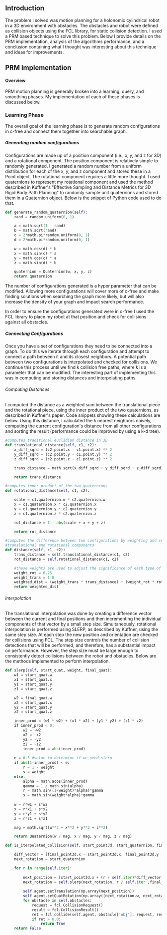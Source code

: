 ## Introduction

The problem I solved was motion planning for a holonomic cylindrical robot in a 3D environment with obstacles. The obstacles and robot were defined as collision objects using the FCL library, for static collision detection. I used a PRM based technique to solve this problem. Below I provide details on the PRM implementation, analysis of the algorithms performance, and a conclusion containing what I thought was interesting about this technique and ideas for improvements. 

## PRM Implementation

#### Overview

PRM motion planning is generally broken into a learning, query, and smoothing phases. My implementation of each of these phases is discussed below.

### Learning Phase

The overall goal of the learning phase is to generate random configurations in c-free and connect them together into searchable graph.

##### Generating random configurations

Configurations are made up of a position component (i.e., x, y, and z for 3D) and a rotational component. The position component is relatively simple to randomly generated. I generated a random number from a uniform distribution for each of the x, y, and z component and stored these in a Point object. The rotational component requires a little more thought. I used quaternions to represent my rotational component and used the method described in Kuffner's "Effective Sampling and Distance Metrics for 3D Rigid Body Path Planning" to randomly sample unit quaternions and stored them in a Quaternion object. Below is the snippet of Python code used to do that.

```python
def generate_random_quaternion(self):
    rand = random.uniform(0, 1)

    a = math.sqrt(1 - rand)
    b = math.sqrt(rand)
    c = 2*math.pi*random.uniform(0, 1)
    d = 2*math.pi*random.uniform(0, 1)

    w = math.cos(d) * b
    x = math.sin(c) * a
    y = math.cos(c) * a
    z = math.sin(d) * b

    quaternion = Quaternion(w, x, y, z)
    return quaternion
```
The number of configurations generated is a hyper parameter that can be modified. Allowing more configurations will cover more of c-free and make finding solutions when searching the graph more likely, but will also increase the density of your graph and impact search performance.

In order to ensure the configurations generated were in c-free I used the FCL library to place my robot at that position and check for collisions against all obstacles.

##### Connecting Configurations

Once you have a set of configurations they need to be connected into a graph. To do this we iterate through each configuration and attempt to connect a path between it and its closest neighbors. A potential path between two configurations is interpolated and checked for collisions. We continue this process until we find _k_ collision free paths, where _k_ is a parameter that can be modified. The interesting part of implementing this was in computing and storing distances and interpolating paths.

###### Computing Distances

I computed the distance as a weighted sum between the translational piece and the rotational piece, using the inner product of the two quaternions, as described in Kuffner's paper. Code snippets showing these calculations are below. Using this distance, I calculated the _k_ nearest neighbors naively, computing the current configuration's distance from all other configurations and sorting the result (performance could be improved by using a k-d tree).

```python
#computes traditional euclidian distance in 3D
def translational_distance(self, c1, c2):
    x_diff_sqrd = (c2.point.x - c1.point.x) ** 2
    y_diff_sqrd = (c2.point.y - c1.point.y) ** 2 
    z_diff_sqrd = (c2.point.z - c1.point.z) ** 2 

    trans_distance = math.sqrt(x_diff_sqrd + y_diff_sqrd + z_diff_sqrd)

    return trans_distance

#computes inner product of the two quaternions
def rotational_distance(self, c1, c2):

    scale = c1.quaternion.w * c2.quaternion.w
    x = c1.quaternion.x * c2.quaternion.x
    y = c1.quaternion.y * c2.quaternion.y
    z = c1.quaternion.z * c2.quaternion.z

    rot_distance = 1 - abs(scale + x + y + z) 

    return rot_distance

#computes the difference between two configurations by weighting and summing the 
#translational and rotational components
def distance(self, c1, c2):
    trans_distance = self.translational_distance(c1, c2)
    rot_distance = self.rotational_distance(c1, c2)

    #these weights are used to adjust the significance of each type of movement
    weight_rot = 0.25
    weight_trans = 1.0
    weighted_dist = (weight_trans * trans_distance) + (weight_rot * rot_distance)
    return weighted_dist
```
###### Interpolation
The translational interpolation was done by creating a difference vector between the current and final positions and then incrementing the individual components of that vector by a small step size. Simultaneously, rotational interpolation is performed using SLERP, as described by Kuffner, using the same step size. At each step the new position and orientation are checked for collisions using FCL. The step size controls the number of collision detections that will be performed, and therefore, has a substantial impact on performance. However, the step size must be large enough to consistently detect collisions between the robot and obstacles. Below are the methods implemented to perform interpolation.

```python
def slerp(self, start_quat, weight, final_quat):
    w1 = start_quat.w
    x1 = start_quat.x
    y1 = start_quat.y
    z1 = start_quat.z

    w2 = final_quat.w
    x2 = start_quat.x
    y2 = start_quat.y
    z2 = start_quat.z

    inner_prod = (w1 * w2) + (x1 * x2) + (y1 * y2) + (z1 * z2)
    if inner_prod < 0:
        w2 = -w2
        x2 = -x2
        y2 = -y2
        z2 = -z2
        inner_prod = abs(inner_prod)
    
    e = 0.5 #value to determine if we need slerp
    if abs(1-inner_prod) < e:
        r = 1 - weight
        s = weight
    else:
        alpha = math.acos(inner_prod)
        gamma = 1 / math.sin(alpha)
        r = math.sin((1-weight)*alpha)*gamma
        s = math.sin(weight*alpha)*gamma
    
    w = r*w1 + s*w2
    x = r*x1 + s*x2
    y = r*y1 + s*y2
    z = r*z1 + s*z1

    mag = math.sqrt(w**2 + x**2 + y**2 + z**2)

    return Quaternion(w / mag, x / mag, y / mag, z / mag)

def is_iterpolated_collision(self, start_point3d, start_quaternion, final_point3d, final_quaternion):

    diff_vector = [final_point3d.x - start_point3d.x, final_point3d.y - start_point3d.y, final_point3d.z - start_point3d.z]
    next_rotation = start_quaternion

    for r in range(self.iter):
        
        next_position = [start_point3d.x + (r / self.iter)*diff_vector[0], start_point3d.y + (r / self.iter)*(diff_vector[1]), start_point3d.z + (r / self.iter)*diff_vector[2]]
        next_rotation = self.slerp(next_rotation, r / self.iter ,final_quaternion)
        
        self.agent.setTranslation(np.array(next_position))
        self.agent.setQuatRotation(np.array([next_rotation.w, next_rotation.x, next_rotation.y, next_rotation.z]))
        for obstacle in self.obstacles:
            request = fcl.CollisionRequest()
            result = fcl.CollisionResult()
            ret = fcl.collide(self.agent, obstacle['obj'], request, result)
            if ret > 0.0:
                return True
    return False
```



